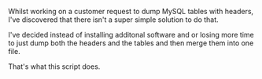 Whilst working on a customer request to dump MySQL tables with headers, I've discovered that there isn't a super simple solution to do that. 

I've decided instead of installing additonal software and or losing more time to just dump both the headers and the tables and then merge them into one file.

That's what this script does.